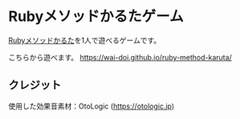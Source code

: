 # Rubyメソッドかるたゲーム

[Rubyメソッドかるた](https://blog.agile.esm.co.jp/entry/ruby-method-karuta)を1人で遊べるゲームです。

こちらから遊べます。
https://wai-doi.github.io/ruby-method-karuta/


## クレジット

使用した効果音素材：OtoLogic (https://otologic.jp)
